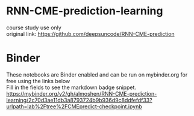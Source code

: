 # RNN-CME-prediction-learning
course study use only
</br>original link: https://github.com/deepsuncode/RNN-CME-prediction
# Binder
These notebooks are Binder enabled and can be run on mybinder.org for free using the links below</br>
Fill in the fields to see the markdown badge snippet.
https://mybinder.org/v2/gh/almoshen/RNN-CME-prediction-learning/2c70d3ae11db3a8793724b9b936d9c8ddfefdf33?urlpath=lab%2Ftree%2FCMEpredict-checkpoint.ipynb
